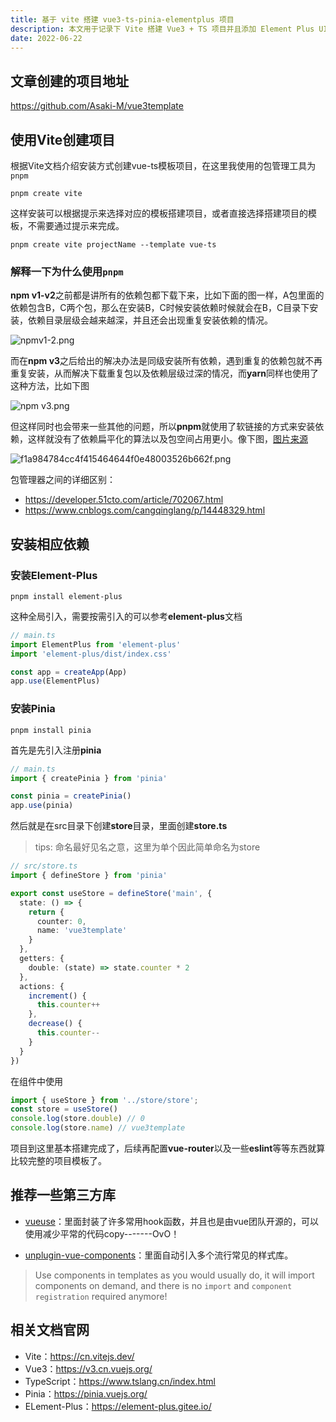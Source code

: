 ```yaml
---
title: 基于 vite 搭建 vue3-ts-pinia-elementplus 项目
description: 本文用于记录下 Vite 搭建 Vue3 + TS 项目并且添加 Element Plus UI 库以及 Pinia 管理数据状态并对其初始化一个配置 
date: 2022-06-22
---
```


## 文章创建的项目地址
https://github.com/Asaki-M/vue3template

## 使用Vite创建项目
根据Vite文档介绍安装方式创建vue-ts模板项目，在这里我使用的包管理工具为`pnpm`
```
pnpm create vite
```
这样安装可以根据提示来选择对应的模板搭建项目，或者直接选择搭建项目的模板，不需要通过提示来完成。
```
pnpm create vite projectName --template vue-ts
```

### 解释一下为什么使用`pnpm`
**npm v1-v2**之前都是讲所有的依赖包都下载下来，比如下面的图一样，A包里面的依赖包含B，C两个包，那么在安装B，C时候安装依赖时候就会在B，C目录下安装，依赖目录层级会越来越深，并且还会出现重复安装依赖的情况。

![npmv1-2.png](/content/8.webp)

而在**npm v3**之后给出的解决办法是同级安装所有依赖，遇到重复的依赖包就不再重复安装，从而解决下载重复包以及依赖层级过深的情况，而**yarn**同样也使用了这种方法，比如下图

![npm v3.png](/content/9.webp)

但这样同时也会带来一些其他的问题，所以**pnpm**就使用了软链接的方式来安装依赖，这样就没有了依赖扁平化的算法以及包空间占用更小。像下图，[图片来源](https://developer.51cto.com/article/702067.html)


![f1a984784cc4f415464644f0e48003526b662f.png](/content/10.webp)

包管理器之间的详细区别：
- https://developer.51cto.com/article/702067.html
- https://www.cnblogs.com/cangqinglang/p/14448329.html

## 安装相应依赖
### 安装Element-Plus
```
pnpm install element-plus
```
这种全局引入，需要按需引入的可以参考**element-plus**文档
```ts
// main.ts
import ElementPlus from 'element-plus'
import 'element-plus/dist/index.css'

const app = createApp(App)
app.use(ElementPlus)
```

### 安装Pinia
```
pnpm install pinia
```
首先是先引入注册**pinia**
```ts
// main.ts
import { createPinia } from 'pinia'

const pinia = createPinia()
app.use(pinia)
```
然后就是在src目录下创建**store**目录，里面创建**store.ts**
> tips: 命名最好见名之意，这里为单个因此简单命名为store
```ts
// src/store.ts
import { defineStore } from 'pinia'

export const useStore = defineStore('main', {
  state: () => {
    return {
      counter: 0,
      name: 'vue3template'
    }
  },
  getters: {
    double: (state) => state.counter * 2
  },
  actions: {
    increment() {
      this.counter++
    },
    decrease() {
      this.counter--
    }
  }
})
```
在组件中使用
```ts
import { useStore } from '../store/store';
const store = useStore()
console.log(store.double) // 0
console.log(store.name) // vue3template
```

项目到这里基本搭建完成了，后续再配置**vue-router**以及一些**eslint**等等东西就算比较完整的项目模板了。

## 推荐一些第三方库

- [vueuse](https://vueuse.org/guide/)：里面封装了许多常用hook函数，并且也是由vue团队开源的，可以使用减少平常的代码copy-------OvO！

- [unplugin-vue-components](https://github.com/antfu/unplugin-vue-components)：里面自动引入多个流行常见的样式库。
> Use components in templates as you would usually do, it will import components on demand, and there is no `import` and `component registration` required anymore!

## 相关文档官网
- Vite：https://cn.vitejs.dev/
- Vue3：https://v3.cn.vuejs.org/
- TypeScript：https://www.tslang.cn/index.html
- Pinia：https://pinia.vuejs.org/
- ELement-Plus：https://element-plus.gitee.io/